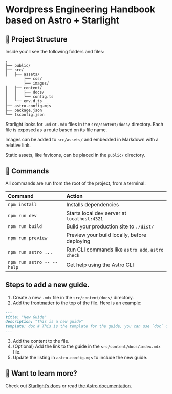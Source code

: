 # Wordpress Engineering Handbook based on Astro + Starlight

## 🚀 Project Structure

Inside you'll see the following folders and files:

```
.
├── public/
├── src/
│   ├── assets/
        ├── css/
        ├── images/
│   ├── content/
│   │   ├── docs/
│   │   └── config.ts
│   └── env.d.ts
├── astro.config.mjs
├── package.json
└── tsconfig.json
```

Starlight looks for `.md` or `.mdx` files in the `src/content/docs/` directory. Each file is exposed as a route based on its file name.

Images can be added to `src/assets/` and embedded in Markdown with a relative link.

Static assets, like favicons, can be placed in the `public/` directory.

## 🧞 Commands

All commands are run from the root of the project, from a terminal:

| Command                   | Action                                           |
| :------------------------ | :----------------------------------------------- |
| `npm install`             | Installs dependencies                            |
| `npm run dev`             | Starts local dev server at `localhost:4321`      |
| `npm run build`           | Build your production site to `./dist/`          |
| `npm run preview`         | Preview your build locally, before deploying     |
| `npm run astro ...`       | Run CLI commands like `astro add`, `astro check` |
| `npm run astro -- --help` | Get help using the Astro CLI                     |


## Steps to add a new guide.

1. Create a new `.mdx` file in the `src/content/docs/` directory.
2. Add the [frontmatter]([frontmatter](https://starlight.astro.build/reference/frontmatter/)) to the top of the file. Here is an example:
```md
---
title: "New Guide"
description: "This is a new guide"
template: doc # This is the template for the guide, you can use `doc` or `splash`
---
```
3. Add the content to the file.
4. (Optional) Add the link to the guide in the `src/content/docs/index.mdx` file.
5. Update the listing in `astro.config.mjs` to include the new guide.

## 👀 Want to learn more?

Check out [Starlight’s docs](https://starlight.astro.build/) or read [the Astro documentation](https://docs.astro.build).
